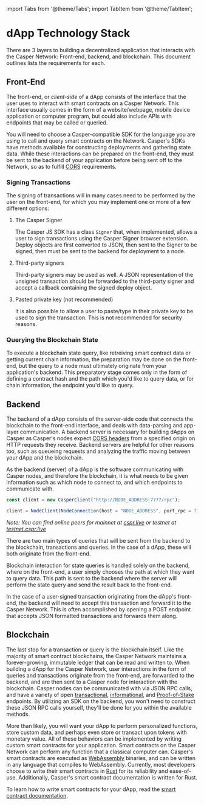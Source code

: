 import Tabs from '@theme/Tabs';
import TabItem from '@theme/TabItem';

# dApp Technology Stack

There are 3 layers to building a decentralized application that interacts with the Casper Network: Front-end, backend, and blockchain. This document outlines lists the requirements for each.

## Front-End

The front-end, or *client-side* of a dApp consists of the interface that the user uses to interact with smart contracts on a Casper Network. This interface usually comes in the form of a website/webpage, mobile device application or computer program, but could also include APIs with endpoints that may be called or queried.

You will need to choose a Casper-compatible SDK for the language you are using to call and query smart contracts on the Network. Casper's SDKs have methods available for constructing deployments and gathering state data. While these interactions can be prepared on the front-end, they must be sent to the backend of your application before being sent off to the Network, so as to fulfill [CORS](https://developer.mozilla.org/en-US/docs/Web/HTTP/CORS) requirements.

### Signing Transactions

The signing of transactions will in many cases need to be performed by the user on the front-end, for which you may implement one or more of a few different options:

1. The Casper Signer

   The Casper JS SDK has a class `Signer` that, when implemented, allows a user to sign transactions using the Casper Signer browser extension. Deploy objects are first converted to JSON, then sent to the Signer to be signed, then must be sent to the backend for deployment to a node.

2. Third-party signers

   Third-party signers may be used as well. A JSON representation of the unsigned transaction should be forwarded to the third-party signer and accept a callback containing the signed deploy object.

3. Pasted private key (not recommended)

   It is also possible to allow a user to paste/type in their private key to be used to sign the transaction. This is not recommended for security reasons.

### Querying the Blockchain State

To execute a blockchain state query, like retreiving smart contract data or getting current chain information, the preparation may be done on the front-end, but the query to a node must ultimately originate from your application's backend. This preparatory stage comes only in the form of defining a contract hash and the path which you'd like to query data, or for chain information, the endpoint you'd like to query.

## Backend

The backend of a dApp consists of the server-side code that connects the blockchain to the front-end interface, and deals with data-parsing and app-layer communication. A backend server is necessary for building dApps on Casper as Casper's nodes expect [CORS headers](https://developer.mozilla.org/en-US/docs/Web/HTTP/CORS) from a specified origin on HTTP requests they receive. Backend servers are helpful for other reasons too, such as queueing requests and analyzing the traffic moving between your dApp and the blockchain.

As the backend (server) of a dApp is the software communicating with Casper nodes, and therefore the blockchain, it is what needs to be given information such as which node to connect to, and which endpoints to communicate with.

<Tabs>

<TabItem value="js" label="JavaScript">

```javascript
const client = new CasperClient("http://NODE_ADDRESS:7777/rpc");
```

</TabItem>

<TabItem value="py" label="Python">

```javascript
client = NodeClient(NodeConnection(host = "NODE_ADDRESS", port_rpc = 7777))
```

</TabItem>

</Tabs>

*Note: You can find online peers for mainnet at [cspr.live](https://cspr.live) or testnet at [testnet.cspr.live](https://testnet.cspr.live)*

There are two main types of queries that will be sent from the backend to the blockchain, transactions and queries. In the case of a dApp, these will both originate from the front-end.

Blockchain interaction for state queries is handled solely on the backend, where on the front-end, a user simply chooses the path at which they want to query data. This path is sent to the backend where the server will perform the state query and send the result back to the front-end.

In the case of a user-signed transaction originating from the dApp's front-end, the backend will need to accept this transaction and forward it to the Casper Network. This is often accomplished by opening a POST endpoint that accepts JSON formatted transactions and forwards them along.

## Blockchain

The last stop for a transaction or query is the blockchain itself. Like the majority of smart contract blockchains, the Casper Network maintains a forever-growing, immutable ledger that can be read and written to. When building a dApp for the Casper Network, user interactions in the form of queries and transactions originate from the front-end, are forwarded to the backend, and are then sent to a Casper node for interaction with the blockchain. Casper nodes can be communicated with via JSON RPC calls, and have a variety of open [transactional](../json-rpc/json-rpc-transactional.md), [informational](../json-rpc/json-rpc-informational.md), and [Proof-of-Stake](../json-rpc/json-rpc-pos.md) endpoints. By utilizing an SDK on the backend, you won't need to construct these JSON RPC calls yourself, they'll be done for you within the available methods.

More than likely, you will want your dApp to perform personalized functions, store custom data, and perhaps even store or transact upon tokens with monetary value. All of these behaviors can be implemented by writing custom smart contracts for your application. Smart contracts on the Casper Network can perform any function that a classical computer can. Casper's smart contracts are executed as [WebAssembly](https://webassembly.org/) binaries, and can be written in any language that compiles to WebAssembly. Currently, most developers choose to write their smart contracts in [Rust](https://www.rust-lang.org/) for its reliability and ease-of-use. Additionally, Casper's smart contract documentation is written for Rust.

To learn how to write smart contracts for your dApp, read the [smart contract documentation](about:blank).
